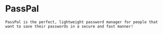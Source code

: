 # PassPal

    PassPal is the perfect, lightweight password manager for people that want to save their passwords in a secure and fast manner!

    